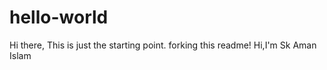 # hello-world
Hi there, This is just the starting point.
forking  this readme!
Hi,I'm Sk Aman Islam
